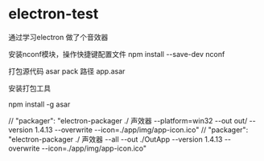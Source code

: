 # electron-test
通过学习electron 做了个音效器

安装nconf模块，操作快捷键配置文件
npm install --save-dev nconf

打包源代码
asar pack 路径 app.asar


安装打包工具

npm install  -g asar



//  "packager": "electron-packager ./ 声效器 --platform=win32 --out out/ --version 1.4.13 --overwrite --icon=./app/img/app-icon.ico"
//  "packager": "electron-packager ./ 声效器 --all --out ./OutApp --version 1.4.13 --overwrite --icon=./app/img/app-icon.ico"
